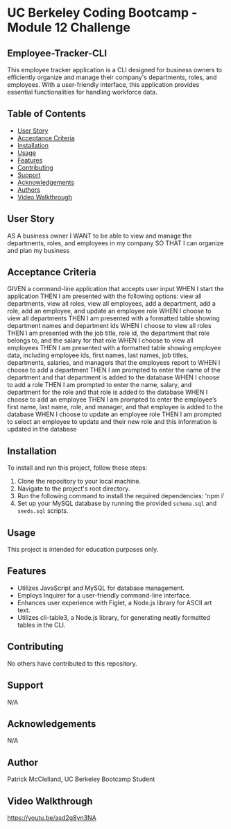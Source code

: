 # UC Berkeley Coding Bootcamp - Module 12 Challenge
## Employee-Tracker-CLI
This employee tracker application is a CLI designed for business owners to efficiently organize and manage their company's departments, roles, and employees. With a user-friendly interface, this application provides essential functionalities for handling workforce data.

## Table of Contents 
- [User Story](#user-story)
- [Acceptance Criteria](#acceptance-criteria)
- [Installation](#installation)
- [Usage](#usage)
- [Features](#features)
- [Contributing](#contributing)
- [Support](#support)
- [Acknowledgements](#acknowledgements)
- [Authors](#authors)
- [Video Walkthrough](#video-walkthrough)

## User Story
AS A business owner
I WANT to be able to view and manage the departments, roles, and employees in my company
SO THAT I can organize and plan my business

## Acceptance Criteria
GIVEN a command-line application that accepts user input
WHEN I start the application
THEN I am presented with the following options: view all departments, view all roles, view all employees, add a department, add a role, add an employee, and update an employee role
WHEN I choose to view all departments
THEN I am presented with a formatted table showing department names and department ids
WHEN I choose to view all roles
THEN I am presented with the job title, role id, the department that role belongs to, and the salary for that role
WHEN I choose to view all employees
THEN I am presented with a formatted table showing employee data, including employee ids, first names, last names, job titles, departments, salaries, and managers that the employees report to
WHEN I choose to add a department
THEN I am prompted to enter the name of the department and that department is added to the database
WHEN I choose to add a role
THEN I am prompted to enter the name, salary, and department for the role and that role is added to the database
WHEN I choose to add an employee
THEN I am prompted to enter the employee’s first name, last name, role, and manager, and that employee is added to the database
WHEN I choose to update an employee role
THEN I am prompted to select an employee to update and their new role and this information is updated in the database 

## Installation
To install and run this project, follow these steps:
1. Clone the repository to your local machine.
2. Navigate to the project's root directory.
3. Run the following command to install the required dependencies: 'npm i'
4. Set up your MySQL database by running the provided `schema.sql` and `seeds.sql` scripts.

## Usage 
This project is intended for education purposes only.

## Features
- Utilizes JavaScript and MySQL for database management.
- Employs Inquirer for a user-friendly command-line interface.
- Enhances user experience with Figlet, a Node.js library for ASCII art text.
- Utilizes cli-table3, a Node.js library, for generating neatly formatted tables in the CLI.

## Contributing
No others have contributed to this repository. 

## Support
N/A

## Acknowledgements
N/A

## Author
Patrick McClelland, UC Berkeley Bootcamp Student

## Video Walkthrough
https://youtu.be/asd2g8yn3NA